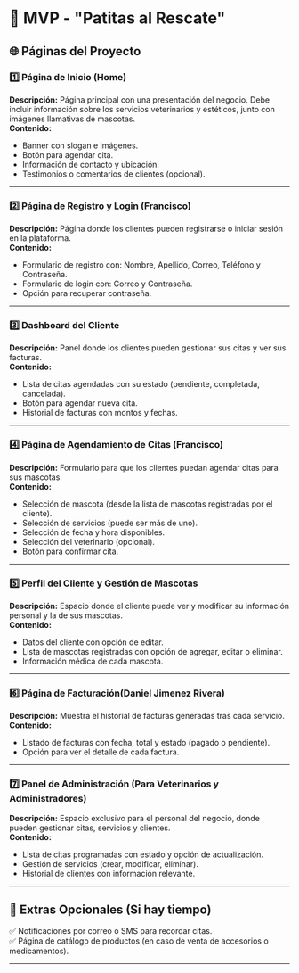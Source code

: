 # 📌 MVP - "Patitas al Rescate"

## 🌐 Páginas del Proyecto

### 1️⃣ **Página de Inicio (Home)**
**Descripción:** Página principal con una presentación del negocio. Debe incluir información sobre los servicios veterinarios y estéticos, junto con imágenes llamativas de mascotas.  
**Contenido:**  
- Banner con slogan e imágenes.  
- Botón para agendar cita.  
- Información de contacto y ubicación.  
- Testimonios o comentarios de clientes (opcional).  

---

### 2️⃣ **Página de Registro y Login** (Francisco)
**Descripción:** Página donde los clientes pueden registrarse o iniciar sesión en la plataforma.  
**Contenido:**  
- Formulario de registro con: Nombre, Apellido, Correo, Teléfono y Contraseña.  
- Formulario de login con: Correo y Contraseña.  
- Opción para recuperar contraseña.  

---

### 3️⃣ **Dashboard del Cliente**
**Descripción:** Panel donde los clientes pueden gestionar sus citas y ver sus facturas.  
**Contenido:**  
- Lista de citas agendadas con su estado (pendiente, completada, cancelada).  
- Botón para agendar nueva cita.  
- Historial de facturas con montos y fechas.  

---

### 4️⃣ **Página de Agendamiento de Citas** (Francisco)
**Descripción:** Formulario para que los clientes puedan agendar citas para sus mascotas.  
**Contenido:**  
- Selección de mascota (desde la lista de mascotas registradas por el cliente).  
- Selección de servicios (puede ser más de uno).  
- Selección de fecha y hora disponibles.  
- Selección del veterinario (opcional).  
- Botón para confirmar cita.  

---

### 5️⃣ **Perfil del Cliente y Gestión de Mascotas**
**Descripción:** Espacio donde el cliente puede ver y modificar su información personal y la de sus mascotas.  
**Contenido:**  
- Datos del cliente con opción de editar.  
- Lista de mascotas registradas con opción de agregar, editar o eliminar.  
- Información médica de cada mascota.  

---

### 6️⃣ **Página de Facturación**(Daniel Jimenez Rivera)
**Descripción:** Muestra el historial de facturas generadas tras cada servicio.  
**Contenido:**  
- Listado de facturas con fecha, total y estado (pagado o pendiente).  
- Opción para ver el detalle de cada factura.  

---

### 7️⃣ **Panel de Administración (Para Veterinarios y Administradores)**
**Descripción:** Espacio exclusivo para el personal del negocio, donde pueden gestionar citas, servicios y clientes.  
**Contenido:**  
- Lista de citas programadas con estado y opción de actualización.  
- Gestión de servicios (crear, modificar, eliminar).  
- Historial de clientes con información relevante.  

---

## 📌 **Extras Opcionales (Si hay tiempo)**
✅ Notificaciones por correo o SMS para recordar citas.  
✅ Página de catálogo de productos (en caso de venta de accesorios o medicamentos).  

---

